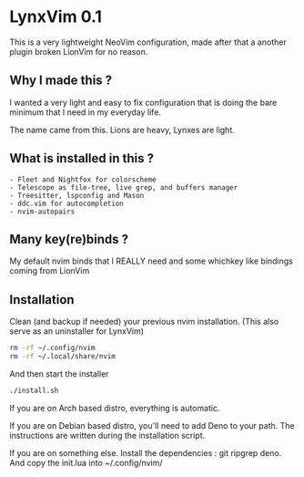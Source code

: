 # LynxVim 0.1

This is a very lightweight NeoVim configuration, made after that a another plugin broken LionVim for no reason.

## Why I made this ?

I wanted a very light and easy to fix configuration that is doing the bare minimum that I need in my everyday life.

The name came from this. Lions are heavy, Lynxes are light.

## What is installed in this ?

    - Fleet and Nightfox for colorscheme
    - Telescope as file-tree, live grep, and buffers manager
    - Treesitter, lspconfig and Mason
    - ddc.vim for autocompletion
    - nvim-autopairs

## Many key(re)binds ?

My default nvim binds that I REALLY need and some whichkey like bindings coming from LionVim

## Installation

Clean (and backup if needed) your previous nvim installation. (This also serve as an uninstaller for LynxVim)

```sh
rm -rf ~/.config/nvim
rm -rf ~/.local/share/nvim
```

And then start the installer
```sh
./install.sh
```

If you are on Arch based distro, everything is automatic.

If you are on Debian based distro, you'll need to add Deno to your path. The instructions are written during the installation script.

If you are on something else. Install the dependencies : git ripgrep deno. And copy the init.lua into ~/.config/nvim/
